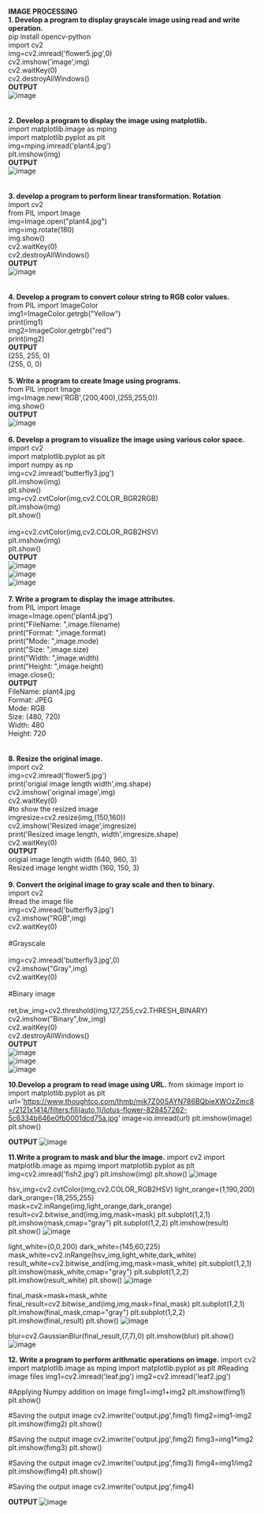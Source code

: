 **IMAGE PROCESSING**<br>
**1. Develop a program to display grayscale image using read and write operation.**<br>
pip install opencv-python<br>
import cv2<br>
img=cv2.imread('flower5.jpg',0)<br>
cv2.imshow('image',img)<br>
cv2.waitKey(0)<br>
cv2.destroyAllWindows()<br>
**OUTPUT**<br>
![image](https://user-images.githubusercontent.com/97940850/174041726-df4b96be-11b2-4f5a-b4b9-aee932a7be26.png)<br>
<br>
<br>
**2. Develop a program to display the image using matplotlib.**<br>
import matplotlib.image as mping<br>
import matplotlib.pyplot as plt<br>
img=mping.imread('plant4.jpg')<br>
plt.imshow(img)<br>
**OUTPUT**<br>
![image](https://user-images.githubusercontent.com/97940850/174042162-a75f11ae-0ea3-4885-ae30-ff9720232530.png)<br>
<br>
<br>
**3. develop a program to perform linear transformation. Rotation**<br>
import cv2<br>
from PIL import Image<br>
img=Image.open("plant4.jpg")<br>
img=img.rotate(180)<br>
img.show()<br>
cv2.waitKey(0)<br>
cv2.destroyAllWindows()<br>
**OUTPUT**<br>
![image](https://user-images.githubusercontent.com/97940850/174042633-31ed2a88-33e8-4f3e-9a90-0a1a721187b8.png)<br>
<br>
<br>
**4. Develop a program to convert colour string to RGB color values.**<br>
from PIL import ImageColor<br>
img1=ImageColor.getrgb("Yellow")<br>
print(img1)<br>
img2=ImageColor.getrgb("red")<br>
print(img2)<br>
**OUTPUT**<br>
(255, 255, 0)<br>
(255, 0, 0)<br>
<br>
**5. Write a program to create Image using programs.**<br>
from PIL import Image <br>
img=Image.new('RGB',(200,400),(255,255,0))<br>
img.show()<br>
**OUTPUT**<br>
![image](https://user-images.githubusercontent.com/97940850/174046289-402f6aa6-9029-4efc-97d7-09f1cfa62f2c.png)<br>
<br>
**6. Develop a program to visualize the image using various color space.**<br>
import cv2<br>
import matplotlib.pyplot as plt<br>
import numpy as np<br>
img=cv2.imread('butterfly3.jpg')<br>
plt.imshow(img)<br>
plt.show()<br>
img=cv2.cvtColor(img,cv2.COLOR_BGR2RGB)<br>
plt.imshow(img)<br>
plt.show()<br>
<br>
img=cv2.cvtColor(img,cv2.COLOR_RGB2HSV)<br>
plt.imshow(img)<br>
plt.show()<br>
**OUTPUT**<br>
![image](https://user-images.githubusercontent.com/97940850/174046727-aa05f644-2482-4671-925f-b6f5ed75d095.png)<br>
![image](https://user-images.githubusercontent.com/97940850/174046770-58ad4a03-36f0-47ed-bb0b-2aa87b9b6147.png)<br>
![image](https://user-images.githubusercontent.com/97940850/174046823-471827fe-7b38-4614-879c-16660c9c7990.png)<br>
<br>
**7. Write a program to display the image attributes.**<br>
from PIL import Image<br>
image=Image.open('plant4.jpg')<br>
print("FileName: ",image.filename)<br>
print("Format: ",image.format)<br>
print("Mode: ",image.mode)<br>
print("Size: ",image.size)<br>
print("Width: ",image.width)<br>
print("Height: ",image.height)<br>
image.close();<br>
**OUTPUT**<br>
FileName:  plant4.jpg<br>
Format:  JPEG<br>
Mode:  RGB<br>
Size:  (480, 720)<br>
Width:  480<br>
Height:  720<br>
<br>
<br>
**8. Resize the original image.**<br>
import cv2<br>
img=cv2.imread('flower5.jpg')<br>
print('origial image length width',img.shape)<br>
cv2.imshow('original image',img)<br>
cv2.waitKey(0)<br>
#to show the resized image<br>
imgresize=cv2.resize(img,(150,160))<br>
cv2.imshow('Resized image',imgresize)<br>
print('Resized image length, width',imgresize.shape)<br>
cv2.waitKey(0)<br>
**OUTPUT**<br>
origial image length width (640, 960, 3)<br>
Resized image lenght width (160, 150, 3)<br>
<br>
**9. Convert the original image to gray scale and then to binary.**<br>
import cv2<br>
#read the image file<br>
img=cv2.imread('butterfly3.jpg')<br>
cv2.imshow("RGB",img)<br>
cv2.waitKey(0)<br>
<br>
#Grayscale<br>
<br>
img=cv2.imread('butterfly3.jpg',0)<br>
cv2.imshow("Gray",img)<br>
cv2.waitKey(0)<br>
<br>
#Binary image<br>
<br>
ret,bw_img=cv2.threshold(img,127,255,cv2.THRESH_BINARY)<br>
cv2.imshow("Binary",bw_img)<br>
cv2.waitKey(0)<br>
cv2.destroyAllWindows()<br>
**OUTPUT**<br>
![image](https://user-images.githubusercontent.com/97940850/174048120-9fc7d698-0466-459c-a2bf-38816501be12.png)<br>
![image](https://user-images.githubusercontent.com/97940850/174048200-092e4aca-f297-492e-8af8-010b96b689dc.png)<br>
![image](https://user-images.githubusercontent.com/97940850/174048342-35f42e3d-bccf-4d8b-8b8f-44b19dd6182a.png)<br>

**10.Develop a program to read image using URL.**
from skimage import io
import matplotlib.pyplot as plt
url='https://www.thoughtco.com/thmb/mik7Z00SAYN786BQbieXWOzZmc8=/2121x1414/filters:fill(auto,1)/lotus-flower-828457262-5c6334b646e0fb0001dcd75a.jpg'
image=io.imread(url)
plt.imshow(image)
plt.show()

**OUTPUT**
![image](https://user-images.githubusercontent.com/97940850/175267175-16d4e9e5-a412-49b8-8d6b-9e39b29064b4.png)


**11.Write a program to mask and blur the image.**
import cv2
import matplotlib.image as mpimg
import matplotlib.pyplot as plt
img=cv2.imread('fish2.jpg')
plt.imshow(img)
plt.show()
![image](https://user-images.githubusercontent.com/97940850/175267604-fade1834-70c7-480d-97d4-0aefac998ffd.png)

hsv_img=cv2.cvtColor(img,cv2.COLOR_RGB2HSV)
light_orange=(1,190,200)
dark_orange=(18,255,255)
mask=cv2.inRange(img,light_orange,dark_orange)
result=cv2.bitwise_and(img,img,mask=mask)
plt.subplot(1,2,1)
plt.imshow(mask,cmap="gray")
plt.subplot(1,2,2)
plt.imshow(result)
plt.show()
![image](https://user-images.githubusercontent.com/97940850/175267763-ce4b43ce-48a4-47ce-9bf3-b1ca3105b8fe.png)

light_white=(0,0,200)
dark_white=(145,60,225)
mask_white=cv2.inRange(hsv_img,light_white,dark_white)
result_white=cv2.bitwise_and(img,img,mask=mask_white)
plt.subplot(1,2,1)
plt.imshow(mask_white,cmap="gray")
plt.subplot(1,2,2)
plt.imshow(result_white)
plt.show()
![image](https://user-images.githubusercontent.com/97940850/175268219-32d7eb9a-3ef4-4a8d-9510-fadc180d07f7.png)

final_mask=mask+mask_white
final_result=cv2.bitwise_and(img,img,mask=final_mask)
plt.subplot(1,2,1)
plt.imshow(final_mask,cmap="gray")
plt.subplot(1,2,2)
plt.imshow(final_result)
plt.show()
![image](https://user-images.githubusercontent.com/97940850/175268463-d53cb81d-d3ea-457e-b94c-2baa0050dcd3.png)

blur=cv2.GaussianBlur(final_result,(7,7),0)
plt.imshow(blur)
plt.show()
![image](https://user-images.githubusercontent.com/97940850/175268590-97ab250f-c39b-4f74-8ad1-dc4fc6b1b807.png)

**12. Write a program to perform arithmatic operations on image.**
import cv2
import matplotlib.image as mping
import matplotlib.pyplot as plt
#Reading image files
img1=cv2.imread('leaf.jpg')
img2=cv2.imread('leaf2.jpg')

#Applying Numpy addition on image
fimg1=img1+img2
plt.imshow(fimg1)
plt.show()

#Saving the output image
cv2.imwrite('output.jpg',fimg1)
fimg2=img1-img2
plt.imshow(fimg2)
plt.show()

#Saving the output image
cv2.imwrite('output.jpg',fimg2)
fimg3=img1*img2
plt.imshow(fimg3)
plt.show()

#Saving the output image
cv2.imwrite('output.jpg',fimg3)
fimg4=img1/img2
plt.imshow(fimg4)
plt.show()

#Saving the output image
cv2.imwrite('output.jpg',fimg4)

**OUTPUT**
![image](https://user-images.githubusercontent.com/97940850/175269154-00a58e74-62fb-4659-b0f7-5a01d117798c.png)

